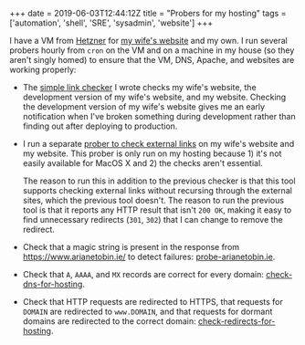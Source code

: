 +++
date = 2019-06-03T12:44:12Z
title = "Probers for my hosting"
tags = ['automation', 'shell', 'SRE', 'sysadmin', 'website']
+++

I have a VM from [Hetzner](https://www.hetzner.de/) for [my wife's
website](https://www.arianetobin.ie/) and my own.  I run several probers hourly
from `cron` on the VM and on a machine in my house (so they aren't singly homed)
to ensure that the VM, DNS, Apache, and websites are working properly:

*   The [simple link checker](/blog/simple_link_checking/) I wrote checks my
    wife's website, the development version of my wife's website, and my
    website.  Checking the development version of my wife's website gives me an
    early notification when I've broken something during development rather than
    finding out after deploying to production.
*   I run a separate [prober to check external
    links](/blog/checking_external_links/) on my wife's website and my website.
    This prober is only run on my hosting because 1) it's not easily available
    for MacOS X and 2) the checks aren't essential.

    The reason to run this in addition to the previous checker is that this tool
    supports checking external links without recursing through the external
    sites, which the previous tool doesn't.  The reason to run the previous tool
    is that it reports any HTTP result that isn't `200 OK`, making it easy to
    find unnecessary redirects (`301`, `302`) that I can change to remove the
    redirect.
*   Check that a magic string is present in the response from
    https://www.arianetobin.ie/ to detect failures:
    [probe-arianetobin.ie](https://github.com/tobinjt/bin/blob/master/probe-arianetobin.ie).
*   Check that `A`, `AAAA`, and `MX` records are correct for every domain:
    [check-dns-for-hosting](https://github.com/tobinjt/bin/blob/master/check-dns-for-hosting).
*   Check that HTTP requests are redirected to HTTPS, that requests for `DOMAIN`
    are redirected to `www.DOMAIN`, and that requests for dormant domains are
    redirected to the correct domain:
    [check-redirects-for-hosting](https://github.com/tobinjt/bin/blob/master/check-redirects-for-hosting).
